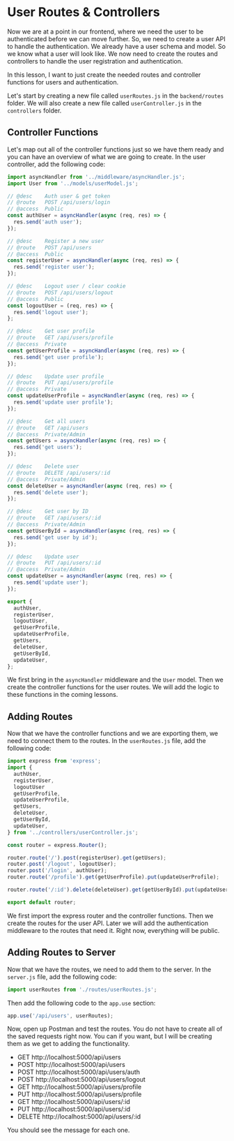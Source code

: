 # User Routes & Controllers

Now we are at a point in our frontend, where we need the user to be authenticated before we can move further. So, we need to create a user API to handle the authentication. We already have a user schema and model. So we know what a user will look like. We now need to create the routes and controllers to handle the user registration and authentication.

In this lesson, I want to just create the needed routes and controller functions for users and authentication.

Let's start by creating a new file called `userRoutes.js` in the `backend/routes` folder. We will also create a new file called `userController.js` in the `controllers` folder.

## Controller Functions

Let's map out all of the controller functions just so we have them ready and you can have an overview of what we are going to create. In the user controller, add the following code:

```js
import asyncHandler from '../middleware/asyncHandler.js';
import User from '../models/userModel.js';

// @desc    Auth user & get token
// @route   POST /api/users/login
// @access  Public
const authUser = asyncHandler(async (req, res) => {
  res.send('auth user');
});

// @desc    Register a new user
// @route   POST /api/users
// @access  Public
const registerUser = asyncHandler(async (req, res) => {
  res.send('register user');
});

// @desc    Logout user / clear cookie
// @route   POST /api/users/logout
// @access  Public
const logoutUser = (req, res) => {
  res.send('logout user');
};

// @desc    Get user profile
// @route   GET /api/users/profile
// @access  Private
const getUserProfile = asyncHandler(async (req, res) => {
  res.send('get user profile');
});

// @desc    Update user profile
// @route   PUT /api/users/profile
// @access  Private
const updateUserProfile = asyncHandler(async (req, res) => {
  res.send('update user profile');
});

// @desc    Get all users
// @route   GET /api/users
// @access  Private/Admin
const getUsers = asyncHandler(async (req, res) => {
  res.send('get users');
});

// @desc    Delete user
// @route   DELETE /api/users/:id
// @access  Private/Admin
const deleteUser = asyncHandler(async (req, res) => {
  res.send('delete user');
});

// @desc    Get user by ID
// @route   GET /api/users/:id
// @access  Private/Admin
const getUserById = asyncHandler(async (req, res) => {
  res.send('get user by id');
});

// @desc    Update user
// @route   PUT /api/users/:id
// @access  Private/Admin
const updateUser = asyncHandler(async (req, res) => {
  res.send('update user');
});

export {
  authUser,
  registerUser,
  logoutUser,
  getUserProfile,
  updateUserProfile,
  getUsers,
  deleteUser,
  getUserById,
  updateUser,
};
```

We first bring in the `asyncHandler` middleware and the `User` model. Then we create the controller functions for the user routes. We will add the logic to these functions in the coming lessons.

## Adding Routes

Now that we have the controller functions and we are exporting them, we need to connect them to the routes. In the `userRoutes.js` file, add the following code:

```js
import express from 'express';
import {
  authUser,
  registerUser,
  logoutUser
  getUserProfile,
  updateUserProfile,
  getUsers,
  deleteUser,
  getUserById,
  updateUser,
} from '../controllers/userController.js';

const router = express.Router();

router.route('/').post(registerUser).get(getUsers);
router.post('/logout', logoutUser);
router.post('/login', authUser);
router.route('/profile').get(getUserProfile).put(updateUserProfile);

router.route('/:id').delete(deleteUser).get(getUserById).put(updateUser);

export default router;
```

We first import the express router and the controller functions. Then we create the routes for the user API. Later we will add the authentication middleware to the routes that need it. Right now, everything will be public.

## Adding Routes to Server

Now that we have the routes, we need to add them to the server. In the `server.js` file, add the following code:

```js
import userRoutes from './routes/userRoutes.js';
```

Then add the following code to the `app.use` section:

```js
app.use('/api/users', userRoutes);
```

Now, open up Postman and test the routes. You do not have to create all of the saved requests right now. You can if you want, but I will be creating them as we get to adding the functionality.

- GET http://localhost:5000/api/users
- POST http://localhost:5000/api/users
- POST http://localhost:5000/api/users/auth
- POST http://localhost:5000/api/users/logout
- GET http://localhost:5000/api/users/profile
- PUT http://localhost:5000/api/users/profile
- GET http://localhost:5000/api/users/:id
- PUT http://localhost:5000/api/users/:id
- DELETE http://localhost:5000/api/users/:id

You should see the message for each one.
